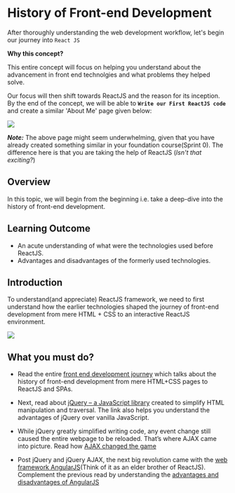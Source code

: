 ﻿# History of Front-end Development

After thoroughly understanding the web development workflow, let's begin our journey into `React JS`

**Why this concept?**

This entire concept will focus on helping you understand about the advancement in front end technolgies and what problems they helped solve.

Our focus will then shift towards ReactJS and the reason for its inception. 
By the end of the concept, we will be able to **`Write our First ReactJS code`** and create a similar 'About Me' page given below:

![](https://github.com/greyatom-school/the-minerva-project/raw/master/FEWD/sprint_4/images/profile.PNG)

***Note:*** The above page might seem underwhelming, given that you have already created something similar in your foundation course(Sprint 0). The difference here is that you are taking the help of ReactJS (*Isn't that exciting?*) 



## Overview

In this topic, we will begin from the beginning i.e. take a deep-dive into the history of front-end development.

## Learning Outcome
-	An acute understanding of what were the technologies used before ReactJS.
-	Advantages and disadvantages of the formerly used technologies.

## Introduction

To understand(and appreciate) ReactJS framework, we need to first understand how the earlier technologies shaped the journey of front-end development from mere HTML + CSS to an interactive ReactJS environment.

![](https://github.com/greyatom-school/the-minerva-project/raw/master/FEWD/sprint_4/images/fe_timeline.PNG)

## What you must do?

-	Read the entire [front end development journey](https://espeo.eu/blog/front-end-history-2018-trends-and-espeo-choices/) which talks about the history of front-end development from mere HTML+CSS pages to ReactJS and SPAs.

-	Next, read about [jQuery – a JavaScript library](https://www.c-sharpcorner.com/article/javascript-vs-jquery-difference-between-javascript-and-jquery/) created to simplify HTML manipulation and traversal. The link also helps you understand the advantages of jQuery over vanilla JavaScript.

-	While jQuery greatly simplified writing code, any event change still caused the entire webpage to be reloaded. That’s where AJAX came into picture. Read how [AJAX changed the game](https://www.seguetech.com/ajax-technology/)


-	Post jQuery and jQuery AJAX, the next big revolution came with the [web framework AngularJS](https://www.codeclouds.com/blog/jquery-vs-angularjs/)(Think of it as an elder brother of ReactJS). Complement the previous read by understanding the [advantages and disadvantages of AngularJS](https://jaxenter.com/the-pros-and-cons-of-choosing-angularjs-124850.html)
